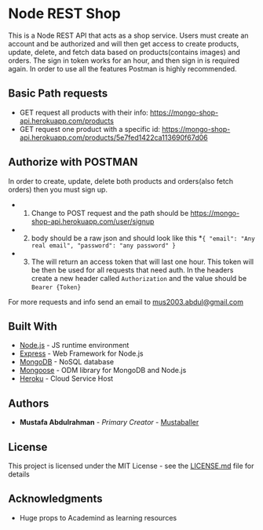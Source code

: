 # Node REST Shop

This is a Node REST API that acts as a shop service. Users must create an account and be authorized and will then get access to create 
products, update, delete, and fetch data based on products(contains images) and orders. The sign in token works for an hour, and then sign in is required again. In order to use all the features Postman is highly recommended.

## Basic Path requests 

* GET request all products with their info: https://mongo-shop-api.herokuapp.com/products
* GET request one product with a specific id: https://mongo-shop-api.herokuapp.com/products/5e7fed1422ca113690f67d06

## Authorize with POSTMAN

In order to create, update, delete both products and orders(also fetch orders) then you must sign up.
* 1. Change to POST request and the path should be https://mongo-shop-api.herokuapp.com/user/signup
* 2. body should be a raw json and should look like this
*` {
      "email": "Any real email",
      "password": "any password"
   } `
*  3. The will return an access token that will last one hour. This token will be then be used for all requests that need auth. In the headers create a new header called `Authorization` and the value should be `Bearer {Token}`

For more requests and info send an email to mus2003.abdul@gmail.com

## Built With

* [Node.js](https://nodejs.org/en/) - JS runtime environment
* [Express](https://expressjs.com/) - Web Framework for Node.js
* [MongoDB](https://www.mongodb.com/) - NoSQL database
* [Mongoose](https://mongoosejs.com/docs/) - ODM library for MongoDB and Node.js
* [Heroku](https://dashboard.heroku.com/apps) - Cloud Service Host

## Authors

* **Mustafa Abdulrahman** - *Primary Creator* - [Mustaballer](https://github.com/Mustaballer)

## License

This project is licensed under the MIT License - see the [LICENSE.md](LICENSE.md) file for details

## Acknowledgments

* Huge props to Academind as learning resources

